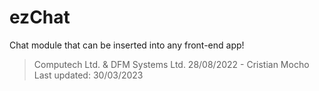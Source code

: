 # ezChat
Chat module that can be inserted into any front-end app!

> Computech Ltd. & DFM Systems Ltd.
> 28/08/2022 - Cristian Mocho
> Last updated: 30/03/2023
